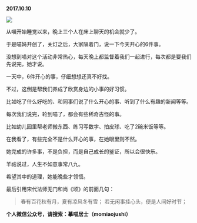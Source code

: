 
          
**2017.10.10**

![](https://pic3.zhimg.com/v2-d0cc827b7fe580d0e28a0a2f9a4756f6.jpg)


从喵开始睡觉以来，晚上三个人在床上聊天的机会就少了。

于是喵妈开创了，关灯之后，大家隔着门，说一下今天开心的6件事。

没想到喵对这个活动非常热心，每天晚上都监督着我们一起进行，每次都是要我们先说完，她才说。

一天中，6件开心的事，仔细想想还真不好找。

不过，这倒是帮我们养成了欣赏身边的小事的好习惯。

比如吃了什么好吃的、和同事们说了什么开心的事、听到了什么有趣的新闻等等。

每次我们说完，轮到喵了，都会有些稀奇古怪的事。

比如幼儿园里帮老师搬东西、练习写数字、拍皮球、吃了2碗米饭等等。

在我看了，有些完全不是什么开心的事，在她眼里则不然。

她完成的许多事，不是负担，而是自己成长的鉴证，所以会很快乐。

羊祜说过，人生不如意事常八九。

希望其中的道理，她能晚些才领悟。

最后引用宋代法师无门和尚《颂》的前面几句：
>春有百花秋有月，夏有凉风冬有雪；
若无闲事挂心头，便是人间好时节；




**个人微信公众号，请搜索：摹喵居士（momiaojushi）**

        